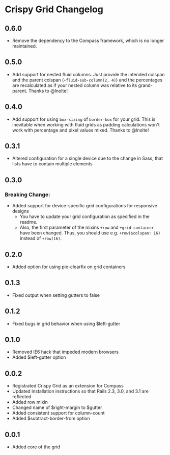 # Crispy Grid Changelog

## 0.6.0

* Remove the dependency to the Compass framework, which is no longer maintained.

## 0.5.0

* Add support for nested fluid columns. Just provide the intended colspan and the parent colspan (`+fluid-sub-column(2, 4)`) and the percentages are recalculated as if your nested column was relative to its grand-parent.
  Thanks to @lnolte!

## 0.4.0

* Add support for using `box-sizing` of `border-box` for your grid. This is inevitable when working with fluid grids as padding calculations won't work with percentage and pixel values mixed.
  Thanks to @lnolte!

## 0.3.1

* Altered configuration for a single device due to the change in Sass, that lists have to contain multiple elements

## 0.3.0

### Breaking Change:

* Added support for device-specific grid configurations for responsive designs
  * You have to update your grid configuration as specified in the readme.
  * Also, the first parameter of the mixins `+row` and `+grid-container` have been changed. Thus, you should use e.g. `+row($colspan: 16)` instead of `+row(16)`.

## 0.2.0

* Added option for using pie-clearfix on grid containers

## 0.1.3

* Fixed output when setting gutters to false

## 0.1.2

* Fixed bugs in grid behavior when using $left-gutter

## 0.1.0

* Removed IE6 hack that impeded modern browsers
* Added $left-gutter option

## 0.0.2

* Registrated Crispy Grid as an extension for Compass
* Updated installation instructions so that Rails 2.3, 3.0, and 3.1 are reflected
* Added row mixin
* Changed name of $right-margin to $gutter
* Added consistent support for column-count
* Added $subtract-border-from option

## 0.0.1

* Added core of the grid

